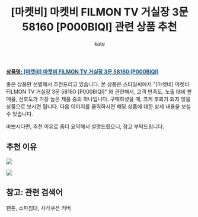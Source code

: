 ﻿---
layout: post
title:  "[마켓비] 마켓비 FILMON TV 거실장 3문 58160 [P000BIQI] 관련 상품 추천"
author: kate
categories: [ 가구/인테리어 ]
tags: [팬톤, 소파침대, 사각쿠션 커버]
image: https://www.stylec.co.kr/data/item/1616640587/thumb-7J206647KeA9_500x500.jpg 
description: "스타일씨에서 [마켓비] 마켓비 FILMON TV 거실장 3문 58160 [P000BIQI] 관련 상품으로 가장 고객 선호도가 높은 제품 중 하나입니다."
---

<a href="https://www.stylec.co.kr/shop/item.php?it_id=1616640587&cid=2373320707"><b>상품명: <font color='#01579B'>[마켓비] 마켓비 FILMON TV 거실장 3문 58160 [P000BIQI]</font></b></a>

좋은 상품만 선별해서 추천드리고 있습니다.
본 상품은 스타일씨에서 "[마켓비] 마켓비 FILMON TV 거실장 3문 58160 [P000BIQI]" 와 관련해서, 고객 만족도, 노출 대비 판매율, 선호도가 가장 높은 제품 중의 하나입니다.
구매하셨을 때, 크게 후회가 되지 않을 상품으로 보시면 됩니다. 
다음 이미지를 클릭하시면 해당 상품에 대한 상세 내용을 보실 수 있습니다.

바쁘시다면, 추천 이유로 좀더 요약해서 설명드렸으니, 참고 부탁드립니다.

## 추천 이유 

<a href="https://www.stylec.co.kr/data/item/1616640587/thumb-7J206647KeA1_500x500.jpg"><img src="https://stylec.co.kr/data/editor/2103/2949862092_1616640683.4293.jpg"></a> 

<img src="https://www.stylec.co.kr/data/editor/2010/2949861915_1603344724.3114.png">

## 참고: 관련 검색어    
팬톤, 소파침대, 사각쿠션 커버